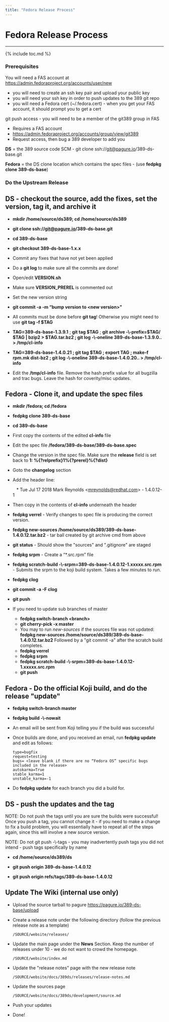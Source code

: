 ```yaml
---
title: "Fedora Release Process"
---
```


# Fedora Release Process
------------------------

{% include toc.md %}


### Prerequisites

You will need a FAS account at <https://admin.fedoraproject.org/accounts/user/new>

-   you will need to create an ssh key pair and upload your public key
-   you will need your ssh key in order to push updates to the 389 git repo
-   you will need a Fedora cert (\~/.fedora.cert) - when you get your FAS account, it should prompt you to get a cert

git push access - you will need to be a member of the git389 group in FAS

-   Requires a FAS account
-   <https://admin.fedoraproject.org/accounts/group/view/git389>
-   Request access, then bug a 389 developer to add you

**DS** = the 389 source code SCM - git clone ssh://git@pagure.io/389-ds-base.git

**Fedora** = the DS clone location which contains the spec files - (use **fedpkg clone 389-ds-base**)


### Do the Upstream Release

**DS** - checkout the source, add the fixes, set the version, tag it, and archive it
--------------------------------------------------------------------------------

-   **mkdir /home/source/ds389; cd /home/source/ds389**

-   **git clone ssh://git@pagure.io/389-ds-base.git**

-   **cd 389-ds-base**

-   **git checkout 389-ds-base-1.x.x**

-   Commit any fixes that have not yet been applied

-   Do a **git log** to make sure all the commits are done!

-   Open/edit **VERSION.sh**

-   Make sure **VERSION\_PREREL** is commented out

-   Set the new version string

-   **git commit -a -m “**bump version to \<new version\>**"**

-   All commits must be done before **git tag**! Otherwise you might need to use **git tag -f \$TAG**

-   **TAG=389-ds-base-1.3.9.1** ; **git tag \$TAG** ; **git archive -\\\-prefix=\$TAG/ \$TAG \| bzip2 \> \$TAG.tar.bz2 ; git log -\\\-oneline 389-ds-base-1.3.9.0.. \> /tmp/cl-info**

-   **TAG=389-ds-base-1.4.0.21 ; git tag \$TAG ; export TAG ; make-f rpm.mk dist-bz2 ; git log -\\\-oneline 389-ds-base-1.4.0.20.. \> /tmp/cl-info**

-   Edit the **/tmp/cl-info** file. Remove the hash prefix value for all bugzilla and trac bugs. Leave the hash for coverity/misc updates.


**Fedora** - Clone it, and update the spec files
--------------------------------------------

-   **mkdir /fedora; cd /fedora**

-   **fedpkg clone 389-ds-base**

-   **cd 389-ds-base**

-   First copy the contents of the edited **cl-info** file

-   Edit the spec file **/fedora/389-ds-base/389-ds-base.spec**

-   Change the version in the spec file.  Make sure the **release** field is set back to **1: %{?relprefix}1%{?prerel}%{?dist}**

-   Goto the **changelog** section

-   Add the header line:

       * Tue Jul 17 2018 Mark Reynolds \<mreynolds@redhat.com\> - 1.4.0.12-1

-   Then copy in the contents of **cl-info** underneath the header

-   **fedpkg verrel** - Verify changes to spec file is producing the correct version.

-   **fedpkg new-sources /home/source/ds389/389-ds-base-1.4.0.12.tar.bz2**  - tar ball created by git archive cmd from above

-   **git status** - Should show the "sources" and ".gitignore" are staged

-   **fedpkg srpm** - Create a “*.src.rpm” file

-   **fedpkg scratch-build -\\\-srpm=389-ds-base-1.4.0.12-1.xxxxx.src.rpm** - Submits the srpm to the koji build system. Takes a few minutes to run.

-   **fedpkg clog**

-   **git commit -a -F clog**

-   **git push**

-   If you need to update sub branches of master
    -    **fedpkg switch-branch \<branch\>**
    -    **git cherry-pick -x master**
    -    You may to run *new-sources* if the sources file was not updated:  **fedpkg new-sources /home/source/ds389/389-ds-base-1.4.0.12.tar.bz2**  Followed by a "git commit -a" after the scratch build completes.
    -    **fedpkg verrel**
    -    **fedpkg srpm**
    -    **fedpkg scratch-build -\\\-srpm=389-ds-base-1.4.0.12-1.xxxxx.src.rpm**
    -    **git push**


**Fedora** - Do the official Koji build, and do the release "update"
----------------------------------------------------------------

-   **fedpkg switch-branch master**

-   **fedpkg build -\\\-nowait**

-   An email will be sent from Koji telling you if the build was successful

-   Once builds are done, and you received an email, run **fedpkg update** and edit as follows:

        type=bugfix
        request=testing
        bugs= <leave blank if there are no “Fedora OS” specific bugs included in the release>
        autokarma=True
        stable_karma=1
        unstable_karma=-1

-   Do **fedpkg update** for each branch you did a build for.

DS - push the updates and the tag
---------------------------------

NOTE: Do not push the tags until you are sure the builds were successful! Once you push a tag, you cannot change it - if you need to make a change to fix a build problem, you will essentially have to repeat all of the steps again, since this will involve a new source version.

NOTE: Do not git push -\\\-tags - you may inadvertently push tags you did not intend - push tags specifically by name

-   **cd /home/source/ds389/ds**

-   **git push origin 389-ds-base-1.4.0.12**

-   **git push origin refs/tags/389-ds-base-1.4.0.12**

Update The Wiki (internal use only)
------------------------------------

-   Upload the source tarball to pagure <https://pagure.io/389-ds-base/upload>

-   Create a release note under the following directory (follow the previous release note as a template) 

        /SOURCE/website/releases/

-   Update the main page under the **News** Section.  Keep the number of releases under 10 - we do not want to crowd the homepage.

        /SOURCE/website/index.md

-   Update the "release notes" page with the new release note

        /SOURCE/website/docs/389ds/releases/release-notes.md

-   Update the sources page

        /SOURCE/website/docs/389ds/development/source.md

-   Push your updates

-   Done!


